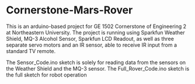 # Cornerstone-Mars-Rover
This is an arduino-based project for GE 1502 Cornerstone of Engineering 2 at Northeastern University. 
The project is running using Sparkfun Weather Shield, MQ-3 Alcohol Sensor, Sparkfun LCD Readout, as well as three separate servo motors and an IR sensor, able to receive IR input from a standard TV remote.

The Sensor_Code.ino sketch is solely for reading data from the sensors on the Weather Shield and the MQ-3 sensor. The Full_Rover_Code.ino sketch is the full sketch for robot operation
